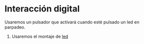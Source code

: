 # Interacción digital

Usaremos un pulsador que activará cuando esté pulsado un led en parpadeo.

1. Usaremos el montaje de [led](./Led.md)
